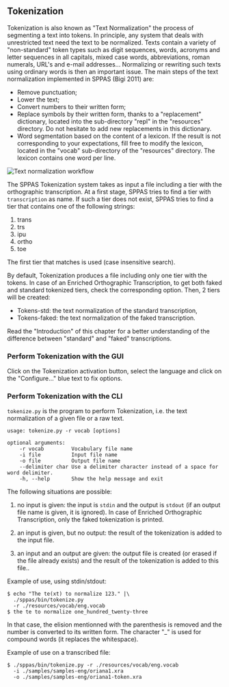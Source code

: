 ## Tokenization

Tokenization is also known as "Text Normalization" the process of segmenting a
text into tokens.
In principle, any system that deals with unrestricted text need the text to
be normalized. Texts contain a variety of "non-standard" token types such as
digit sequences, words, acronyms and letter sequences in all capitals, mixed
case words, abbreviations, roman numerals, URL's and e-mail addresses...
Normalizing or rewriting such texts using ordinary words is then an important
issue. The main steps of the text normalization implemented in SPPAS 
(Bigi 2011) are:

* Remove punctuation;
* Lower the text;
* Convert numbers to their written form;
* Replace symbols by their written form, thanks to a "replacement" dictionary,
  located into the sub-directory "repl" in the "resources" directory. Do not
  hesitate to add new replacements in this dictionary.
* Word segmentation based on the content of a lexicon. If the
  result is not corresponding to your expectations, fill free to
  modify the lexicon, located in the "vocab" sub-directory of the "resources"
  directory. The lexicon contains one word per line.

![Text normalization workflow](./etc/figures/tokworkflow.bmp)

The SPPAS Tokenization system takes as input a file including a tier
with the orthographic transcription. 
At a first stage, SPPAS tries to find a tier with `transcription` as name.
If such a tier does not exist, SPPAS tries to find a tier that contains
one of the following strings:

1. trans
2. trs
3. ipu
4. ortho
5. toe

The first tier that matches is used (case insensitive search).

By default, Tokenization produces a file including only one tier with the
tokens. 
In case of an Enriched Orthographic Transcription, to get both faked 
and standard tokenized tiers, check the corresponding option. Then, 2
tiers will be created:

- Tokens-std: the text normalization of the standard transcription,
- Tokens-faked: the text normalization of the faked transcription.

Read the "Introduction" of this chapter for a better understanding of the 
difference between "standard" and "faked" transcriptions.


### Perform Tokenization with the GUI

Click on the Tokenization activation button, select the language and click 
on the "Configure..." blue text to fix options.


### Perform Tokenization with the CLI

`tokenize.py` is the program to perform Tokenization, i.e. the text 
normalization of a given file or a raw text.

~~~~~~~~~~~~~~~~~~~~~~~~~~~~~~~~~~~~~~~~~~~~~~
usage: tokenize.py -r vocab [options]

optional arguments:
    -r vocab         Vocabulary file name
    -i file          Input file name
    -o file          Output file name
    --delimiter char Use a delimiter character instead of a space for word delimiter.
    -h, --help       Show the help message and exit
~~~~~~~~~~~~~~~~~~~~~~~~~~~~~~~~~~~~~~~~~~~~~~

The following situations are possible:

1. no input is given: the input is `stdin` and the output is `stdout`
(if an output file name is given, it is ignored). In case of Enriched
Orthographic Transcription, only the faked tokenization is printed.

2. an input is given, but no output: the result of the tokenization is
added to the input file.

3. an input and an output are given: the output file is created (or
erased if the file already exists) and the result of the tokenization is
added to this file..


Example of use, using stdin/stdout:

~~~~~~~~~~~~~~~~~~~~~~~~~~~~~~~~~~~~~~~~~~~~~~
$ echo "The te(xt) to normalize 123." |\
  ./sppas/bin/tokenize.py
  -r ./resources/vocab/eng.vocab
$ the te to normalize one_hundred_twenty-three
~~~~~~~~~~~~~~~~~~~~~~~~~~~~~~~~~~~~~~~~~~~~~~

In that case, the elision mentionned with the parenthesis is removed
and the number is converted to its written form. The character "_" is
used for compound words (it replaces the whitespace).

Example of use on a transcribed file:

~~~~~~~~~~~~~~~~~~~~~~~~~~~~~~~~~~~~~~~~~~~~~~
$ ./sppas/bin/tokenize.py -r ./resources/vocab/eng.vocab
  -i ./samples/samples-eng/oriana1.xra
  -o ./samples/samples-eng/oriana1-token.xra
~~~~~~~~~~~~~~~~~~~~~~~~~~~~~~~~~~~~~~~~~~~~~~
